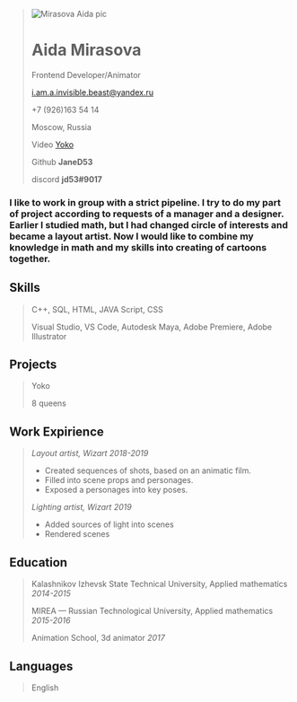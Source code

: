 
>![Mirasova Aida pic](https://sun9-west.userapi.com/sun9-56/s/v1/ig2/kNdXBWBdw1RH4jB7axcgZpR-UETYrVq5cYfCTIiEzSI2WEr65IZHafDeOFL4N940CvBSSmiAKBrzuaAJ-b6HCUDq.jpg?size=643x806&quality=95&type=album)
>
># Aida Mirasova
>
>Frontend Developer/Animator 
>
>i.am.a.invisible.beast@yandex.ru
>
>+7 (926)163 54 14
>
>Moscow, Russia
>
>Video [Yoko](https://braincancer.quickconnect.to/d/s/paAAjjOWAbNNBIJqFA0hgCgoRe6kZ6OJ/XawEEZS0RGXqVPQiwLkkQJgxAKyh4dIb-NL8AhyTRsAk)
>
>Github **JaneD53**
>
>discord **jd53#9017**
>
### I like to work in group with a strict pipeline. I try to do my part of project according to requests of a manager and a designer. Earlier  I studied math, but I had changed circle of interests and became a layout artist. Now I would like to combine my knowledge in math and my skills into creating of cartoons together.
## Skills
> C++, SQL, HTML, JAVA Script, CSS
>
> Visual Studio, VS Code, Autodesk Maya, Adobe Premiere, Adobe Illustrator
## Projects
> Yoko
>
> 8 queens
## Work Expirience

>*Layout artist, Wizart* 
>*2018-2019*
>
> - Created sequences of shots, based on an animatic film.
> - Filled into scene props and personages.
> - Exposed a personages into key poses.
>
>*Lighting artist, Wizart*
>*2019*
>
>- Added sources of light into scenes
>- Rendered scenes 
## Education
> Kalashnikov Izhevsk State Technical University, Applied mathematics
>*2014-2015* 
>
> MIREA — Russian Technological University, Applied mathematics
>*2015-2016*
>
> Animation School, 3d animator
>*2017*

## Languages 
>English


